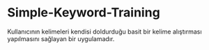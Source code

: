 # Simple-Keyword-Training
Kullanıcının kelimeleri kendisi doldurduğu basit bir kelime alıştırması yapılmasını sağlayan bir uygulamadır.
